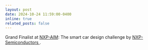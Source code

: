 ```yaml
---
layout: post
date: 2024-10-24 11:59:00-0400
inline: true
related_posts: false
---
```


Grand Finalist at <a href = "https://nxp.gitbook.io/nxp-aim"> NXP-AIM</a>: The smart car design challenge by <a href = "https://www.nxp.com/"> NXP-Semiconductors </a>.
